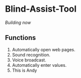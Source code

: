 # Blind-Assist-Tool

_Building now_

## Functions

1. Automatically open web pages.
2. Sound recognition.
3. Voice broadcast.
4. Automatically enter values.
5. This is Andy
